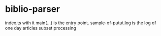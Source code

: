 # biblio-parser

index.ts with it main(...) is the entry point.
sample-of-putut.log is the log of one day articles subset processing
